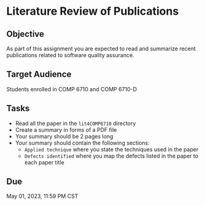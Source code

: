 # Literature Review of Publications 

## Objective 

As part of this assignment you are expected to read and summarize recent publications related to software quality assurance. 

## Target Audience 

Students enrolled in COMP 6710 and COMP 6710-D 

## Tasks 

- Read all the paper in the `lit4COMP6710` directory
- Create a summary in forms of a PDF file 
- Your summary should be 2 pages long 
- Your summary should contain the following sections:
  - `Applied technique` where you state the techniques used in the paper  
  - `Defects identified` where you map the defects listed in the paper to each paper title 

## Due 

May 01, 2023, 11:59 PM CST 